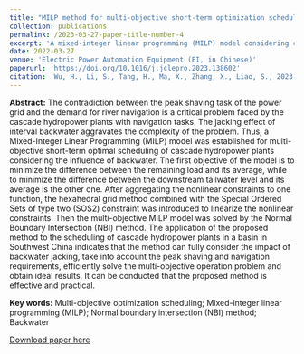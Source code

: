 ```yaml
---
title: "MILP method for multi-objective short-term optimization scheduling of cascaded hydropower stations coupling peak-shaving and navigation demands"
collection: publications
permalink: /2023-03-27-paper-title-number-4
excerpt: 'A mixed-integer linear programming (MILP) model considering complex backwater jacking effect is proposed to tackle the critical problem of balancing power grid peak shaving and river navigation demands in cascade hydropower plants.'
date: 2022-03-27
venue: 'Electric Power Automation Equipment (EI, in Chinese)'
paperurl: 'https://doi.org/10.1016/j.jclepro.2023.138602'
citation: 'Wu, H., Li, S., Tang, H., Ma, X., Zhang, X., Liao, S., 2023. MILP method for multi-objectiveshort-term optimization scheduling of cascaded hydropower stations coupling peak-shaving and navigation demands. Electric Power Automation Equipment (in Chinese).'
---
```

**Abstract:** The contradiction between the peak shaving task of the power grid and the demand for river navigation is a critical problem faced by the cascade hydropower plants with navigation tasks. The jacking effect of interval backwater aggravates the complexity of the problem. Thus, a Mixed-Integer Linear Programming (MILP) model was established for multi-objective short-term optimal scheduling of cascade hydropower plants considering the influence of backwater. The first objective of the model is to minimize the difference between the remaining load and its average, while to minimize the difference between the downstream tailwater level and its average is the other one. After aggregating the nonlinear constraints to one function, the hexahedral grid method combined with the Special Ordered Sets of type two (SOS2) constraint was introduced to linearize the nonlinear constraints. Then the multi-objective MILP model was solved by the Normal Boundary Intersection (NBI) method. The application of the proposed method to the scheduling of cascade hydropower plants in a basin in Southwest China indicates that the method can fully consider the impact of backwater jacking, take into account the peak shaving and navigation requirements, efficiently solve the multi-objective operation problem and obtain ideal results. It can be conducted that the proposed method is effective and practical.

**Key words:** Multi-objective optimization scheduling; Mixed-integer linear programming (MILP); Normal boundary intersection (NBI) method; Backwater

[Download paper here](http://prelude0324.github.io/academic_pages/files/paper4.pdf)

